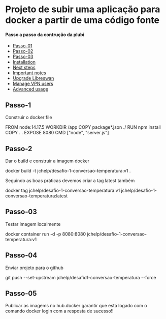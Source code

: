 # Projeto de subir uma aplicação para docker a partir de uma código fonte

#### Passo a passo da contrução da plubi

- [Passo-01](#passo-01)
- [Passo-02](#passo-02)
- [Passo-03](#passo-03)
- [Installation](#installation)
- [Next steps](#next-steps)
- [Important notes](#important-notes)
- [Upgrade Libreswan](#upgrade-libreswan)
- [Manage VPN users](#manage-vpn-users)
- [Advanced usage](#advanced-usage)


## Passo-1

Construir o docker file 

FROM node:14.17.5
WORKDIR /app
COPY package*.json ./
RUN npm install
COPY . .
EXPOSE 8080
CMD ["node", "server.js"]

## Passo-2
Dar o build e construir a imagem docker

docker build -t jchelp/desafio-1-conversao-temperatura:v1 .

Seguindo as boas práticas devemos criar a tag latest também 

docker tag jchelp/desafio-1-conversao-temperatura:v1 jchelp/desafio-1-conversao-temperatura:latest


## Passo-03

Testar imagem localmente

docker container run -d -p 8080:8080 jchelp/desafio-1-conversao-temperatura:v1

## Passo-04

Enviar projeto para o github

git push --set-upstream jchelp/desafio1-conversao-temperatura --force

## Passo-05

Publicar as imagems no hub.docker
garantir que está logado com o comando docker login com a resposta de sucesso!!








